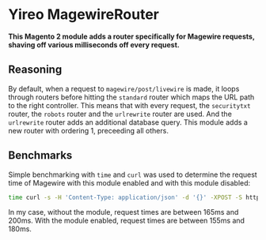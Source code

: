 # Yireo MagewireRouter

**This Magento 2 module adds a router specifically for Magewire requests, shaving off various milliseconds off every request.**

## Reasoning
By default, when a request to `magewire/post/livewire` is made, it loops through routers before hitting the `standard` router which maps the URL path to the right controller. This means that with every request, the `securitytxt` router, the `robots` router and the `urlrewrite` router are used. And the `urlrewrite` router adds an additional database query. This module adds a new router with ordering 1, preceeding all others.

## Benchmarks
Simple benchmarking with `time` and `curl` was used to determine the request time of Magewire with this module enabled and with this module disabled:
```bash
time curl -s -H 'Content-Type: application/json' -d '{}' -XPOST -S http://magento.local/default/magewire/post/livewire
```

In my case, without the module, request times are between 165ms and 200ms. With the module enabled, request times are between 155ms and 180ms.
